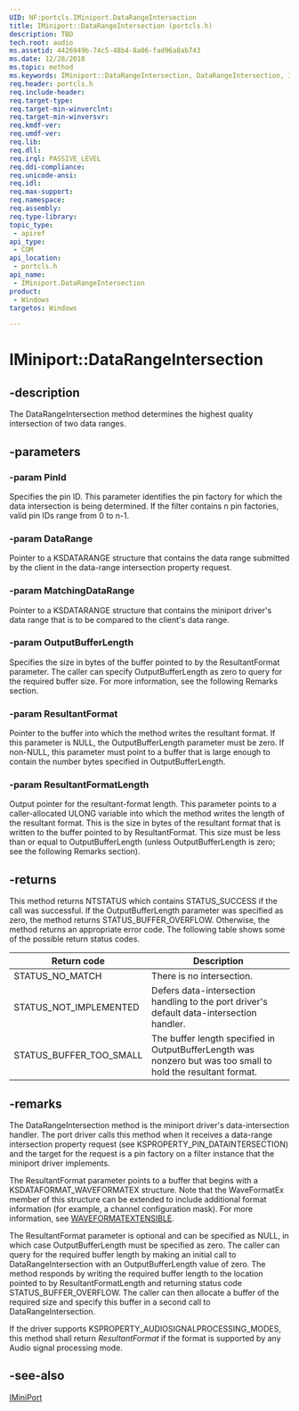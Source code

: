 ```yaml
---
UID: NF:portcls.IMiniport.DataRangeIntersection
title: IMiniport::DataRangeIntersection (portcls.h)
description: TBD
tech.root: audio
ms.assetid: 4426949b-74c5-48b4-8a06-fad96a8ab743
ms.date: 12/28/2018
ms.topic: method
ms.keywords: IMiniport::DataRangeIntersection, DataRangeIntersection, IMiniport.DataRangeIntersection, IMiniport::DataRangeIntersection, IMiniport.DataRangeIntersection
req.header: portcls.h
req.include-header:
req.target-type:
req.target-min-winverclnt:
req.target-min-winversvr:
req.kmdf-ver:
req.umdf-ver:
req.lib:
req.dll:
req.irql: PASSIVE_LEVEL
req.ddi-compliance:
req.unicode-ansi:
req.idl:
req.max-support:
req.namespace:
req.assembly:
req.type-library: 
topic_type: 
 - apiref
api_type: 
 - COM
api_location: 
 - portcls.h
api_name: 
 - IMiniport.DataRangeIntersection
product: 
 - Windows
targetos: Windows

---
```


# IMiniport::DataRangeIntersection


## -description

The DataRangeIntersection method determines the highest quality intersection of two data ranges.

## -parameters

### -param PinId
Specifies the pin ID. This parameter identifies the pin factory for which the data intersection is being determined. If the filter contains n pin factories, valid pin IDs range from 0 to n-1.

### -param DataRange
Pointer to a KSDATARANGE structure that contains the data range submitted by the client in the data-range intersection property request.

### -param MatchingDataRange
Pointer to a KSDATARANGE structure that contains the miniport driver's data range that is to be compared to the client's data range.


### -param OutputBufferLength
Specifies the size in bytes of the buffer pointed to by the ResultantFormat parameter. The caller can specify OutputBufferLength as zero to query for the required buffer size. For more information, see the following Remarks section.


### -param ResultantFormat
Pointer to the buffer into which the method writes the resultant format. If this parameter is NULL, the OutputBufferLength parameter must be zero. If non-NULL, this parameter must point to a buffer that is large enough to contain the number bytes specified in OutputBufferLength.


### -param ResultantFormatLength
Output pointer for the resultant-format length. This parameter points to a caller-allocated ULONG variable into which the method writes the length of the resultant format. This is the size in bytes of the resultant format that is written to the buffer pointed to by ResultantFormat. This size must be less than or equal to OutputBufferLength (unless OutputBufferLength is zero; see the following Remarks section).


## -returns
This method returns NTSTATUS which contains STATUS_SUCCESS if the call was successful. If the OutputBufferLength parameter was specified as zero, the method returns STATUS_BUFFER_OVERFLOW. Otherwise, the method returns an appropriate error code. The following table shows some of the possible return status codes.

Return code | Description
------------|------------- 
STATUS_NO_MATCH | There is no intersection.
STATUS_NOT_IMPLEMENTED | Defers data-intersection handling to the port driver's default data-intersection handler.
STATUS_BUFFER_TOO_SMALL | The buffer length specified in OutputBufferLength was nonzero but was too small to hold the resultant format.


## -remarks
The DataRangeIntersection method is the miniport driver's data-intersection handler. The port driver calls this method when it receives a data-range intersection property request (see KSPROPERTY_PIN_DATAINTERSECTION) and the target for the request is a pin factory on a filter instance that the miniport driver implements.

The ResultantFormat parameter points to a buffer that begins with a KSDATAFORMAT_WAVEFORMATEX structure. Note that the WaveFormatEx member of this structure can be extended to include additional format information (for example, a channel configuration mask). For more information, see [WAVEFORMATEXTENSIBLE](https://docs.microsoft.com/windows-hardware/drivers/ddi/content/ksmedia/ns-ksmedia-waveformatextensible).

The ResultantFormat parameter is optional and can be specified as NULL, in which case OutputBufferLength must be specified as zero. The caller can query for the required buffer length by making an initial call to DataRangeIntersection with an OutputBufferLength value of zero. The method responds by writing the required buffer length to the location pointed to by ResultantFormatLength and returning status code STATUS_BUFFER_OVERFLOW. The caller can then allocate a buffer of the required size and specify this buffer in a second call to DataRangeIntersection.

If the driver supports KSPROPERTY_AUDIOSIGNALPROCESSING_MODES, this method shall return *ResultantFormat* if the format is supported by any Audio signal processing mode. 

## -see-also

[IMiniPort](nn-portcls-iminiport.md)
